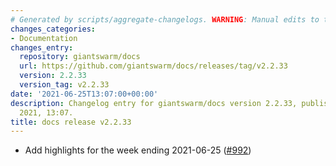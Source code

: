 ```yaml
---
# Generated by scripts/aggregate-changelogs. WARNING: Manual edits to this files will be overwritten.
changes_categories:
- Documentation
changes_entry:
  repository: giantswarm/docs
  url: https://github.com/giantswarm/docs/releases/tag/v2.2.33
  version: 2.2.33
  version_tag: v2.2.33
date: '2021-06-25T13:07:00+00:00'
description: Changelog entry for giantswarm/docs version 2.2.33, published on 25 June
  2021, 13:07.
title: docs release v2.2.33
---
```


- Add highlights for the week ending 2021-06-25 ([#992](https://github.com/giantswarm/docs/pull/992))
